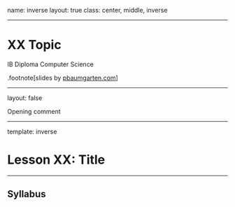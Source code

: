 name: inverse
layout: true
class: center, middle, inverse

---
# XX Topic
IB Diploma Computer Science

.footnote[slides by [pbaumgarten.com](https://pbaumgarten.com/)]

---
layout: false

Opening comment

---
template: inverse

# Lesson XX: Title

---
## Syllabus


